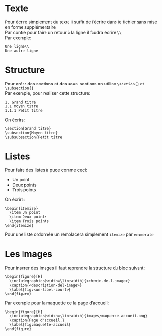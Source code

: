 # Texte
Pour écrire simplement du texte il suffit de l'écrire dans le fichier sans mise en forme supplémentaire\
Par contre pour faire un retour à la ligne il faudra écrire `\\`\
Par exemple:
```
Une ligne\\
Une autre ligne
```

# Structure
Pour créer des sections et des sous-sections on utilise `\section{}` et `\subsection{}`\
Par exemple, pour réaliser cette structure:
```
1. Grand titre
1.1 Moyen titre
1.1.1 Petit titre
```
On écrira:
```
\section{Grand titre}
\subsection{Moyen titre}
\subsubsection{Petit titre
```

# Listes
Pour faire des listes à puce comme ceci:
* Un point
* Deux points
* Trois points

On écrira:
```
\begin{itemize}
  \item Un point
  \item Deux points
  \item Trois points
\end{itemize}
```

Pour une liste ordonnée un remplacera simplement `itemize` par `enumerate`

# Les images
Pour insérer des images il faut reprendre la structure du bloc suivant:
```
\begin{figure}[H]
  \includegraphics[width=\linewidth]{<chemin-de-l-image>}
  \caption{<description-del-image>}
  \label{fig:<un-label-court>}
\end{figure}
```

Par exemple pour la maquette de la page d'accueil:
```
\begin{figure}[H]
  \includegraphics[width=\linewidth]{images/maquette-accueil.png}
  \caption{Page d'accueil.}
  \label{fig:maquette-accueil}
\end{figure}
```
